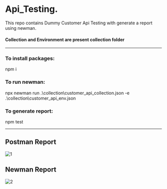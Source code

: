 # Api_Testing.
This repo contains Dummy Customer Api Testing with generate a report using newman.

#### Collection and Environment are present collection folder
------------------
### To install packages:
npm i

### To run newman:
npx newman run .\collection\customer_api_collection.json -e .\collection\customer_api_env.json

### To generate report:
npm test

-------------------
## Postman Report
![1](https://user-images.githubusercontent.com/38497405/115919149-42f1e500-a49a-11eb-97df-d3a755ac36ea.PNG)

## Newman Report
![2](https://user-images.githubusercontent.com/38497405/115919194-53a25b00-a49a-11eb-8aa6-9e4030d92807.PNG)
